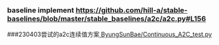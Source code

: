### baseline implement https://github.com/hill-a/stable-baselines/blob/master/stable_baselines/a2c/a2c.py#L156


###230403尝试的a2c连续值方案[ ByungSunBae/Continuous_A2C_test.py ](https://gist.github.com/ByungSunBae/563a0d554fa4657a5adefb1a9c985626)
